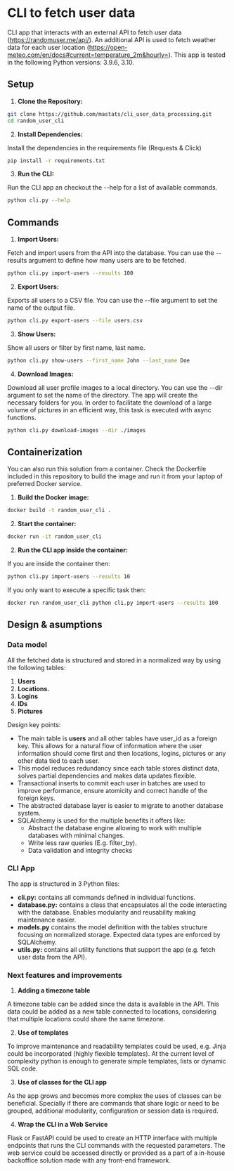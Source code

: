 # CLI to fetch user data
CLI app that interacts with an external API to fetch user data (https://randomuser.me/api/).
An additional API is used to fetch weather data for each user location (https://open-meteo.com/en/docs#current=temperature_2m&hourly=).
This app is tested in the following Python versions: 3.9.6, 3.10.

## Setup

1. **Clone the Repository:**

```bash
git clone https://github.com/mastats/cli_user_data_processing.git
cd random_user_cli
```

2. **Install Dependencies:**

Install the dependencies in the requirements file (Requests & Click)
```bash 
pip install -r requirements.txt
```

3. **Run the CLI:**

Run the CLI app an checkout the --help for a list of available commands.
```bash
python cli.py --help
```
## Commands

1. **Import Users:**

Fetch and import users from the API into the database. You can use the --results argument to define how many users are to be fetched.
```bash
python cli.py import-users --results 100
```

2. **Export Users:**

Exports all users to a CSV file. You can use the --file argument to set the name of the output file.
```bash
python cli.py export-users --file users.csv
```

3. **Show Users:**

Show all users or filter by first name, last name.
```bash
python cli.py show-users --first_name John --last_name Doe
```

4. **Download Images:**

Download all user profile images to a local directory. You can use the --dir argument to set the name of the directory. The app will create the necessary folders for you.
In order to facilitate the download of a large volume of pictures in an efficient way, this task is executed with async functions.
```bash
python cli.py download-images --dir ./images
```

## Containerization

You can also run this solution from a container. Check the Dockerfile included in this repository to build the image and run it from your laptop of preferred Docker service.

1. **Build the Docker image:**

```bash
docker build -t random_user_cli .
```

2. **Start the container:**

```bash
docker run -it random_user_cli
```

2. **Run the CLI app inside the container:**

If you are inside the container then:

```bash
python cli.py import-users --results 10
```

If you only want to execute a specific task then:

```bash
docker run random_user_cli python cli.py import-users --results 100
```

## Design & asumptions

### Data model

All the fetched data is structured and stored in a normalized way by using the following tables:

1. **Users**
2. **Locations.**
3. **Logins**
4. **IDs**
5. **Pictures**

Design key points:

* The main table is **users** and all other tables have user_id as a foreign key. This allows for a natural flow of information where the user information should come first and then locations, logins, pictures or any other data tied to each user. 
* This model reduces redundancy since each table stores distinct data, solves partial dependencies and makes data updates flexible.
* Transactional inserts to commit each user in batches are used to improve performance, ensure atomicity and correct handle of the foreign keys.
* The abstracted database layer is easier to migrate to another database system.
* SQLAlchemy is used for the multiple benefits it offers like:
    * Abstract the database engine allowing to work with multiple databases with minimal changes.
    * Write less raw queries (E.g. filter_by).
    * Data validation and integrity checks

### CLI App

The app is structured in 3 Python files:

* **cli.py:** contains all commands defined in individual functions.
* **database.py:** contains a class that encapsulates all the code interacting with the database. Enables modularity and reusability making maintenance easier.
* **models.py** contains the model definition with the tables structure focusing on normalized storage. Expected data types are enforced by SQLAlchemy.
* **utils.py:** contains all utility functions that support the app (e.g. fetch user data from the API).

### Next features and improvements

1. **Adding a timezone table**

A timezone table can be added since the data is available in the API. This data could be added as a new table connected to locations, considering that multiple locations could share the same timezone.

2. **Use of templates**

To improve maintenance and readability templates could be used, e.g. Jinja could be incorporated (highly flexible templates). At the current level of complexity python is enough to generate simple templates, lists or dynamic SQL code.

3. **Use of classes for the CLI app**

As the app grows and becomes more complex the uses of classes can be beneficial. Specially if there are commands that share logic or need to be grouped, additional modularity, configuration or session data is required. 

4. **Wrap the CLI in a Web Service**

Flask or FastAPI could be used to create an HTTP interface with multiple endpoints that runs the CLI commands with the requested parameters. The web service could be accessed directly or provided as a part of a in-house backoffice solution made with any front-end framework.
